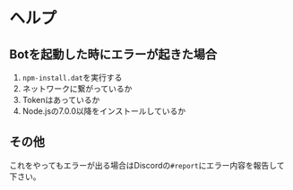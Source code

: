 # ヘルプ
## Botを起動した時にエラーが起きた場合
1. `npm-install.dat`を実行する
1. ネットワークに繋がっているか
1. Tokenはあっているか
1. Node.jsの7.0.0以降をインストールしているか

## その他

これをやってもエラーが出る場合はDiscordの`#report`にエラー内容を報告して下さい。
